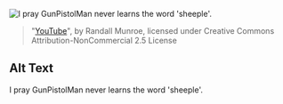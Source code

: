 ![I pray GunPistolMan never learns the word 'sheeple'.](https://imgs.xkcd.com/comics/youtube.png)
> "[YouTube](https://xkcd.com/202/)", by Randall Munroe, licensed under Creative Commons Attribution-NonCommercial 2.5 License

## Alt Text
I pray GunPistolMan never learns the word 'sheeple'.
